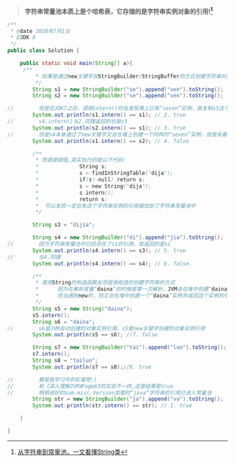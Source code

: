 
>**字符串常量池本质上是个哈希表，它存储的是字符串实例对象的引用![^jvm]**

[^jvm]:[从字符串到常量池，一文看懂String类](https://mp.weixin.qq.com/s?__biz=MzU5ODg2Njk4OA==&mid=2247484037&idx=1&sn=5f0805bd6c62f690ffa06c3982959889&chksm=febcefc6c9cb66d0cb70d70fac2e4fee73ef2fa32d91f16cb0c6510f5b32ae78f629bb612ddb&mpshare=1&scene=1&srcid=&sharer_sharetime=1593613925350&sharer_shareid=f059618cb093f5efb49a39cd6562e90e&key=7a6ffc80620031bc540a4b92b391e87157b55c88e52904cbb835bda526e0ff1a586d1c6101fb542490828c08cdfce2866392d015927be5907d84463dc26371ef31dd9fe02f79e0fb09eb956dbbf22976&ascene=1&uin=MTM2NzczNTcyNQ%3D%3D&devicetype=Windows+10+x64&version=62090070&lang=zh_CN&exportkey=A8edtILws1QNJsxnTLC8Iqs%3D&pass_ticket=aFoiqjOTcc8UhC9qVxDI%2BkM0NqWcoqXdVcdpjeCgXbTcKBGqej6Xds48IfMw5j8m)

```java
/**
 * @date 2020年7月1日
 * @JDK 8
 */
public class Solution {

    public static void main(String[] a){
     /**
         * 如果是通过new关键字加StringBuilder/StringBuffer的方式创建字符串对象,字符串常量池中一开始没有它的引用
         */
        String s1 = new StringBuilder("se").append("ven").toString();
        String s2 = new StringBuilder("se").append("ven").toString();

//        但是在JDK7之后，调用intern()时会发现堆上已有“seven”实例，故复制s3这个引用加入字符串常量池中，并返回这个引用
        System.out.println(s1.intern() == s1); // 2. true
//        s4.intern()与2.同理返回的也是s3
        System.out.println(s2.intern() == s1); // 3. true
//        但是s4本身通过了new关键字又会在堆上创建一个同样的“seven”实例，但是有着不一样的引用
        System.out.println(s1.intern() == s2); // 4. false

        /**
         * 而直接赋值,其实执行的是以下代码:
         *             String s;
         *             s = findInStringTable("dija");
         *             if(s!-null) return s;
         *             s = new String("dija");
         *             s.intern();
         *             return s;
         *  可以发现一定会有这个字符串实例的引用被加到了字符串常量池中
         */

        String s3 = "dijia";

        String s4 = new StringBuilder("di").append("jia").toString();
//        因为字符串常量池中已经存在了s1的引用，故返回的是s1
        System.out.println(s4.intern() == s3); // 5. true
//        与4.同理
        System.out.println(s4.intern() == s4); // 6. false，

        /**
         * 使用String的构造函数反而是很低效的创建字符串的方式
         *      因为在解析常量“daina”的时候是第一次解析，JVM会在堆中创建“daina”这个实例，并把其引用添加到字符串常量池中
         *      而当遇到new时，则又会在堆中创建一个“daina”实例并返回这个实例的引用
         */
        String s5 = new String("daina");
        s5.intern();
        String s6 = "daina";
//        s6是JVM自动创建的对象实例引用，s5是new关键字创建的对象实例引用
        System.out.println(s5 == s6); //7. false

        String s7 = new StringBuilder("tai").append("luo").toString();
        s7.intern();
        String s8 = "tailuo";
        System.out.println(s7 == s8);//8. true

//        算是我学习中的彩蛋吧:)
//        和《深入理解JVM》Page63的实验不一样,这里结果是true
//        明明说好的sum.misc.Version加载时“java”字符串的引用已进入常量池
        String str = new StringBuilder("ja").append("va").toString();
        System.out.println(str.intern() == str); // 1. true

    }

}

```